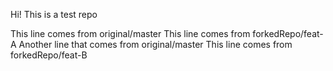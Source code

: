 Hi! This is a test repo

This line comes from original/master
This line comes from forkedRepo/feat-A
Another line that comes from original/master
This line comes from forkedRepo/feat-B